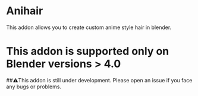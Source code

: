 # Anihair
This addon allows you to create custom anime style hair in blender.


# This addon is supported only on Blender versions > 4.0

##⚠️This addon is still under development. Please open an issue if you face any bugs or problems.


#

